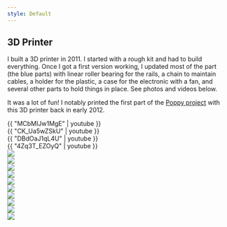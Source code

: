 ```yaml
---
style: Default
---
```


## 3D Printer

I built a 3D printer in 2011. I started with a rough kit and had to build everything. Once I got a first version working, I updated most of the part (the blue parts) with linear roller bearing for the rails, a chain to maintain cables, a holder for the plastic, a case for the electronic with a fan, and several other parts to hold things in place. See photos and videos below.

It was a lot of fun!  I notably printed the first part of the [Poppy project](https://www.poppy-project.org/) with this 3D printer back in early 2012.

<div class="grid">
  <div class="media-item media-item--width2"> {{ "MCbMIJw1MgE" | youtube }} </div>
  <div class="media-item media-item--width2"> {{ "CK_Ua5wZSkU" | youtube }} </div>
  <div class="media-item media-item--width2"> {{ "DBdOaJ1qL4U" | youtube }} </div>
  <div class="media-item media-item--width2"> {{ "4Zq3T_EZOyQ" | youtube }} </div>
  <div class="media-item"> <img src="img/poppy_leg_1.jpg"> </div>
  <div class="media-item"> <img src="img/poppy_leg_2.jpg"> </div>
  <div class="media-item"> <img src="img/frame_1.jpg"> </div>
  <div class="media-item"> <img src="img/frame_2.jpg"> </div>
  <div class="media-item"> <img src="img/cable_holder_1.jpg"> </div>
  <div class="media-item"> <img src="img/cable_holder_2.jpg"> </div>
  <div class="media-item"> <img src="img/building_plate.jpg"> </div>
  <div class="media-item"> <img src="img/linear_bearing.jpg"> </div>
  <div class="media-item"> <img src="img/nozzle.jpg"> </div>
  <div class="media-item"> <img src="img/electronic_case.jpg"> </div>
</div>

<script>
$(document).ready( function() {

  var $grid = $('.grid');

  // init Isotope
  $grid.imagesLoaded(function(){
    var $grid = $('.grid').isotope({
      layoutMode: 'packery',
      itemSelector: '.media-item',
      packery: {
      gutter: 5
      }
    });
  });
});
</script>
